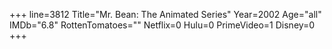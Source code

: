 +++
line=3812
Title="Mr. Bean: The Animated Series"
Year=2002
Age="all"
IMDb="6.8"
RottenTomatoes=""
Netflix=0
Hulu=0
PrimeVideo=1
Disney=0
+++

